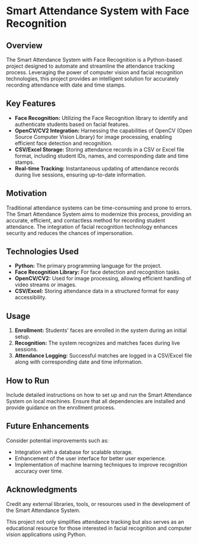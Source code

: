 # Smart Attendance System with Face Recognition

## Overview
The Smart Attendance System with Face Recognition is a Python-based project designed to automate and streamline the attendance tracking process. Leveraging the power of computer vision and facial recognition technologies, this project provides an intelligent solution for accurately recording attendance with date and time stamps.

## Key Features
- **Face Recognition:** Utilizing the Face Recognition library to identify and authenticate students based on facial features.
- **OpenCV/CV2 Integration:** Harnessing the capabilities of OpenCV (Open Source Computer Vision Library) for image processing, enabling efficient face detection and recognition.
- **CSV/Excel Storage:** Storing attendance records in a CSV or Excel file format, including student IDs, names, and corresponding date and time stamps.
- **Real-time Tracking:** Instantaneous updating of attendance records during live sessions, ensuring up-to-date information.

## Motivation
Traditional attendance systems can be time-consuming and prone to errors. The Smart Attendance System aims to modernize this process, providing an accurate, efficient, and contactless method for recording student attendance. The integration of facial recognition technology enhances security and reduces the chances of impersonation.

## Technologies Used
- **Python:** The primary programming language for the project.
- **Face Recognition Library:** For face detection and recognition tasks.
- **OpenCV/CV2:** Used for image processing, allowing efficient handling of video streams or images.
- **CSV/Excel:** Storing attendance data in a structured format for easy accessibility.

## Usage
1. **Enrollment:** Students' faces are enrolled in the system during an initial setup.
2. **Recognition:** The system recognizes and matches faces during live sessions.
3. **Attendance Logging:** Successful matches are logged in a CSV/Excel file along with corresponding date and time information.

## How to Run
Include detailed instructions on how to set up and run the Smart Attendance System on local machines. Ensure that all dependencies are installed and provide guidance on the enrollment process.

## Future Enhancements
Consider potential improvements such as:
- Integration with a database for scalable storage.
- Enhancement of the user interface for better user experience.
- Implementation of machine learning techniques to improve recognition accuracy over time.

## Acknowledgments
Credit any external libraries, tools, or resources used in the development of the Smart Attendance System.

This project not only simplifies attendance tracking but also serves as an educational resource for those interested in facial recognition and computer vision applications using Python.
